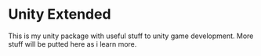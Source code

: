 # Unity Extended
This is my unity package with useful stuff to unity game development. More stuff will be putted here as i learn more.
